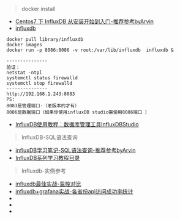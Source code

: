 > docker install
- [Centos7 下 InfluxDB 从安装开始到入门-推荐参考byArvin](https://www.jianshu.com/p/5968e7aa1e1f)
- [influxdb](https://docs.docker.com/samples/library/influxdb/)
```
docker pull library/influxdb
docker images      
docker run -p 8086:8086 -v root:/var/lib/influxdb  influxdb &

---------------
验证：
netstat -ntpl
systemctl status firewalld
systemctl stop firewalld
---------------
http://192.168.1.243:8083
PS:
8083是管理端口-（老版本的才有）
8086是数据端口（如果你使用influxDB studio需使用8086端口 ）

```
- [InfluxDB使用教程：数据库管理工具InfluxDBStudio](https://blog.csdn.net/x541211190/article/details/83152068)
> InfluxDB-SQL语法查询
- [influxDB学习笔记-SQL语法查询-推荐参考byArvin](https://blog.csdn.net/vtnews/article/details/80197045)
- [InfluxDB系列学习教程目录](https://www.linuxdaxue.com/influxdb-study-series-manual.html)

> Influxdb-实例参考
- [influxdb最佳实战-监控对比](https://www.cnblogs.com/iiiiher/p/8046600.html)
- [influxdb+grafana实战-各省份api访问成功率统计](https://www.cnblogs.com/iiiiher/p/8046817.html)
- []()
- []()
- []()
```

```